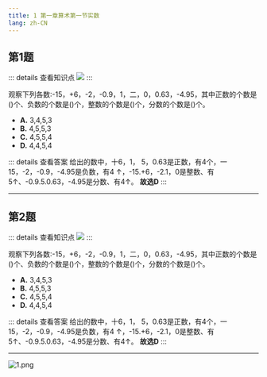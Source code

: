 ```yaml
---
title: 1 第一章算术第一节实数
lang: zh-CN
---
```


## 第1题
::: details 查看知识点
<img src="https://note.godolphinx.org/library2024/2/1/1.png">
:::

观察下列各数:-15，+6，-2，-0.9，1，二，0，0.63，-4.95，其中正数的个数是()个、负数的个数是()个，整数的个数是()个，分数的个数是()个。
- **A.** 3,4,5,3
- **B.** 4,5,5,3
- **C.** 4,5,5,4
- **D.** 4,4,5,4


::: details 查看答案
给出的数中，十6，1， 5，0.63是正数，有4个，一15，-2，-0.9，-4.95是负数，有4 ↑，-15.+6，-2.1，0是整数、有5↑、-0.9.5.0.63，-4.95是分数、有4↑。
**故选D**
:::

---

## 第2题
::: details 查看知识点
<img src="https://note.godolphinx.org/library2024/2/1/1.png">
:::

观察下列各数:-15，+6，-2，-0.9，1，二，0，0.63，-4.95，其中正数的个数是()个、负数的个数是()个，整数的个数是()个，分数的个数是()个。
- **A.** 3,4,5,3
- **B.** 4,5,5,3
- **C.** 4,5,5,4
- **D.** 4,4,5,4


::: details 查看答案
给出的数中，十6，1， 5，0.63是正数，有4个，一15，-2，-0.9，-4.95是负数，有4 ↑，-15.+6，-2.1，0是整数、有5↑、-0.9.5.0.63，-4.95是分数、有4↑。
**故选D**
:::

---

![1.png](https://note.godolphinx.org/library2024%2F2%2F1%2F1.png)
